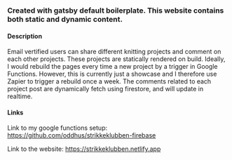 
### Created with gatsby default boilerplate. This website contains both static and dynamic content.

#### Description
Email vertified users can share different knitting projects and comment on each other projects. These projects are statically rendered on build. Ideally, I would rebuild the pages every time a new project by a trigger in Google Functions. However, this is currently just a showcase and I therefore use Zapier to trigger a rebuild once a week. The comments related to each project post are dynamically fetch using firestore, and will update in realtime.

#### Links
Link to my google functions setup: https://github.com/oddhus/strikkeklubben-firebase

Link to the website: https://strikkeklubben.netlify.app
